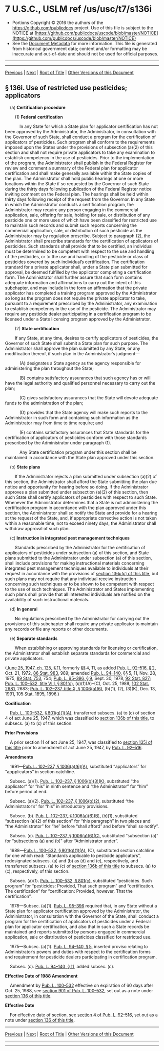 ---
---

# 7 U.S.C., USLM ref /us/usc/t7/s136i

* Portions Copyright © 2016 the authors of the https://github.com/publicdocs project.
  Use of this file is subject to the NOTICE at [https://github.com/publicdocs/uscode/blob/master/NOTICE](https://github.com/publicdocs/uscode/blob/master/NOTICE)
* See the [Document Metadata](././../../../../..//README.md) for more information.
  This file is generated from historical government data; content and/or formatting may be inaccurate and out-of-date and should not be used for official purposes.

----------
----------

[Previous](./../../../../..//us/usc/t7/ch6/schII/m__us_usc_t7_s136h.md) | [Next](./../../../../..//us/usc/t7/ch6/schII/m__us_usc_t7_s136i–1.md) | [Root of Title](./../../../../../) | [Other Versions of this Document](https://publicdocs.github.io/go/links?ns=uslm&ref=%2Fus%2Fusc%2Ft7%2Fs136i)

## § 136i. Use of restricted use pesticides; applicators

    (a) __Certification procedure__ 

        (1) __Federal certification__ 

            In any State for which a State plan for applicator certification has not been approved by the Administrator, the Administrator, in consultation with the Governor of such State, shall conduct a program for the certification of applicators of pesticides. Such program shall conform to the requirements imposed upon the States under the provisions of subsection (a)(2) of this section and shall not require private applicators to take any examination to establish competency in the use of pesticides. Prior to the implementation of the program, the Administrator shall publish in the Federal Register for review and comment a summary of the Federal plan for applicator certification and shall make generally available within the State copies of the plan. The Administrator shall hold public hearings at one or more locations within the State if so requested by the Governor of such State during the thirty days following publication of the Federal Register notice inviting comment on the Federal plan. The hearings shall be held within thirty days following receipt of the request from the Governor. In any State in which the Administrator conducts a certification program, the Administrator may require any person engaging in the commercial application, sale, offering for sale, holding for sale, or distribution of any pesticide one or more uses of which have been classified for restricted use to maintain such records and submit such reports concerning the commercial application, sale, or distribution of such pesticide as the Administrator may by regulation prescribe. Subject to paragraph (2), the Administrator shall prescribe standards for the certification of applicators of pesticides. Such standards shall provide that to be certified, an individual must be determined to be competent with respect to the use and handling of the pesticides, or to the use and handling of the pesticide or class of pesticides covered by such individual’s certification. The certification standard for a private applicator shall, under a State plan submitted for approval, be deemed fulfilled by the applicator completing a certification form. The Administrator shall further assure that such form contains adequate information and affirmations to carry out the intent of this subchapter, and may include in the form an affirmation that the private applicator has completed a training program approved by the Administrator so long as the program does not require the private applicator to take, pursuant to a requirement prescribed by the Administrator, any examination to establish competency in the use of the pesticide. The Administrator may require any pesticide dealer participating in a certification program to be licensed under a State licensing program approved by the Administrator.

        (2) __State certification__ 

        If any State, at any time, desires to certify applicators of pesticides, the Governor of such State shall submit a State plan for such purpose. The Administrator shall approve the plan submitted by any State, or any modification thereof, if such plan in the Administrator’s judgment—

            (A) designates a State agency as the agency responsible for administering the plan throughout the State;

            (B) contains satisfactory assurances that such agency has or will have the legal authority and qualified personnel necessary to carry out the plan;

            (C) gives satisfactory assurances that the State will devote adequate funds to the administration of the plan;

            (D) provides that the State agency will make such reports to the Administrator in such form and containing such information as the Administrator may from time to time require; and

            (E) contains satisfactory assurances that State standards for the certification of applicators of pesticides conform with those standards prescribed by the Administrator under paragraph (1).

            Any State certification program under this section shall be maintained in accordance with the State plan approved under this section.

    (b) __State plans__ 

        If the Administrator rejects a plan submitted under subsection (a)(2) of this section, the Administrator shall afford the State submitting the plan due notice and opportunity for hearing before so doing. If the Administrator approves a plan submitted under subsection (a)(2) of this section, then such State shall certify applicators of pesticides with respect to such State. Whenever the Administrator determines that a State is not administering the certification program in accordance with the plan approved under this section, the Administrator shall so notify the State and provide for a hearing at the request of the State, and, if appropriate corrective action is not taken within a reasonable time, not to exceed ninety days, the Administrator shall withdraw approval of such plan.

    (c) __Instruction in integrated pest management techniques__ 

        Standards prescribed by the Administrator for the certification of applicators of pesticides under subsection (a) of this section, and State plans submitted to the Administrator under subsection (a) of this section, shall include provisions for making instructional materials concerning integrated pest management techniques available to individuals at their request in accordance with the provisions of [section 136u(c) of this title][/us/usc/t7/s136u/c], but such plans may not require that any individual receive instruction concerning such techniques or to be shown to be competent with respect to the use of such techniques. The Administrator and States implementing such plans shall provide that all interested individuals are notified on the availability of such instructional materials.

    (d) __In general__ 

        No regulations prescribed by the Administrator for carrying out the provisions of this subchapter shall require any private applicator to maintain any records or file any reports or other documents.

    (e) __Separate standards__ 

        When establishing or approving standards for licensing or certification, the Administrator shall establish separate standards for commercial and private applicators.

([June 25, 1947, ch. 125, § 11][/us/act/1947-06-25/ch125/s11], formerly §§ 4, 11, as added [Pub. L. 92–516, § 2][/us/pl/92/516/s2], Oct. 21, 1972, [86 Stat. 983][/us/stat/86/983], 989; amended [Pub. L. 94–140][/us/pl/94/140], §§ 5, 11, Nov. 28, 1975, [89 Stat. 753][/us/stat/89/753], 754; [Pub. L. 95–396, § 9][/us/pl/95/396/s9], Sept. 30, 1978, [92 Stat. 827][/us/stat/92/827]; [Pub. L. 100–532, title VIII, § 801(c)][/us/pl/100/532/s801/c], (q)(1)(A)–(C), Oct. 25, 1988, [102 Stat. 2681][/us/stat/102/2681], 2683; [Pub. L. 102–237, title X, § 1006(a)(6)][/us/pl/102/237/s1006/a/6], (b)(1), (2), (3)(K), Dec. 13, 1991, [105 Stat. 1895][/us/stat/105/1895], 1896.)

 __Codification__ 

    [Pub. L. 100–532, § 801(q)(1)(A)][/us/pl/100/532/s801/q/1/A], transferred subsecs. (a) to (c) of section 4 of act June 25, 1947, which was classified to [section 136b of this title][/us/usc/t7/s136b], to subsecs. (a) to (c) of this section.

 __Prior Provisions__ 

    A prior section 11 of act June 25, 1947, was classified to [section 135i of this title][/us/usc/t7/s135i] prior to amendment of act June 25, 1947, by [Pub. L. 92–516][/us/pl/92/516].

 __Amendments__ 

    1991—[Pub. L. 102–237, § 1006(a)(6)(A)][/us/pl/102/237/s1006/a/6/A], substituted “applicators” for “appplicators” in section catchline.

    Subsec. (a)(1). [Pub. L. 102–237, § 1006(b)(3)(K)][/us/pl/102/237/s1006/b/3/K], substituted “the applicator” for “his” in ninth sentence and “the Administrator” for “him” before period at end.

    Subsec. (a)(2). [Pub. L. 102–237, § 1006(b)(2)][/us/pl/102/237/s1006/b/2], substituted “the Administrator’s” for “his” in introductory provisions.

    Subsec. (b). [Pub. L. 102–237, § 1006(a)(6)(B)][/us/pl/102/237/s1006/a/6/B], (b)(1), substituted “subsection (a)(2) of this section” for “this paragraph” in two places and “the Administrator” for “he” before “shall afford” and before “shall so notify”.

    Subsec. (c). [Pub. L. 102–237, § 1006(a)(6)(C)][/us/pl/102/237/s1006/a/6/C], substituted “subsection (a)” for “subsections (a) and (b)” after “Administrator under”.

    1988—[Pub. L. 100–532, § 801(q)(1)(A)][/us/pl/100/532/s801/q/1/A], (C), substituted section catchline for one which read: “Standards applicable to pesticide applicators”, redesignated subsecs. (a) and (b) as (d) and (e), respectively, and transferred subsecs. (a) to (c) of [section 136b of this title][/us/usc/t7/s136b] to subsecs. (a) to (c), respectively, of this section.

    Subsec. (a)(1). [Pub. L. 100–532, § 801(c)][/us/pl/100/532/s801/c], substituted “pesticides. Such program” for “pesticides: Provided, That such program” and “certification. The certification” for “certification: Provided, however, That the certification”.

    1978—Subsec. (a)(1). [Pub. L. 95–396][/us/pl/95/396] required that, in any State without a State plan for applicator certification approved by the Administrator, the Administrator, in consultation with the Governor of the State, shall conduct a program for the certification of applicators of pesticides under a Federal plan for applicator certification, and also that in such a State records be maintained and reports submitted by persons engaged in commercial application, sale or distribution of pesticides classified for restricted use.

    1975—Subsec. (a)(1). [Pub. L. 94–140, § 5][/us/pl/94/140/s5], inserted proviso relating to Administrator’s powers and duties with respect to the certification forms and requirement for pesticide dealers participating in certification program.

    Subsec. (c). [Pub. L. 94–140, § 11][/us/pl/94/140/s11], added subsec. (c).

 __Effective Date of 1988 Amendment__ 

    Amendment by [Pub. L. 100–532][/us/pl/100/532] effective on expiration of 60 days after Oct. 25, 1988, see [section 901 of Pub. L. 100–532][/us/pl/100/532/s901], set out as a note under [section 136 of this title][/us/usc/t7/s136].

 __Effective Date__ 

    For effective date of section, see [section 4 of Pub. L. 92–516][/us/pl/92/516/s4], set out as a note under [section 136 of this title][/us/usc/t7/s136].

----------

[Previous](./../../../../..//us/usc/t7/ch6/schII/m__us_usc_t7_s136h.md) | [Next](./../../../../..//us/usc/t7/ch6/schII/m__us_usc_t7_s136i–1.md) | [Root of Title](./../../../../../) | [Other Versions of this Document](https://publicdocs.github.io/go/links?ns=uslm&ref=%2Fus%2Fusc%2Ft7%2Fs136i)

----------
----------

[/us/usc/t7/s136u/c]: https://publicdocs.github.io/go/links?ns=uslm&ref=%2Fus%2Fusc%2Ft7%2Fs136u%2Fc
[/us/act/1947-06-25/ch125/s11]: https://publicdocs.github.io/go/links?ns=uslm&ref=%2Fus%2Fact%2F1947-06-25%2Fch125%2Fs11
[/us/pl/92/516/s2]: https://publicdocs.github.io/go/links?ns=uslm&ref=%2Fus%2Fpl%2F92%2F516%2Fs2
[/us/stat/86/983]: https://publicdocs.github.io/go/links?ns=uslm&ref=%2Fus%2Fstat%2F86%2F983
[/us/pl/94/140]: https://publicdocs.github.io/go/links?ns=uslm&ref=%2Fus%2Fpl%2F94%2F140
[/us/stat/89/753]: https://publicdocs.github.io/go/links?ns=uslm&ref=%2Fus%2Fstat%2F89%2F753
[/us/pl/95/396/s9]: https://publicdocs.github.io/go/links?ns=uslm&ref=%2Fus%2Fpl%2F95%2F396%2Fs9
[/us/stat/92/827]: https://publicdocs.github.io/go/links?ns=uslm&ref=%2Fus%2Fstat%2F92%2F827
[/us/pl/100/532/s801/c]: https://publicdocs.github.io/go/links?ns=uslm&ref=%2Fus%2Fpl%2F100%2F532%2Fs801%2Fc
[/us/stat/102/2681]: https://publicdocs.github.io/go/links?ns=uslm&ref=%2Fus%2Fstat%2F102%2F2681
[/us/pl/102/237/s1006/a/6]: https://publicdocs.github.io/go/links?ns=uslm&ref=%2Fus%2Fpl%2F102%2F237%2Fs1006%2Fa%2F6
[/us/stat/105/1895]: https://publicdocs.github.io/go/links?ns=uslm&ref=%2Fus%2Fstat%2F105%2F1895
[/us/pl/100/532/s801/q/1/A]: https://publicdocs.github.io/go/links?ns=uslm&ref=%2Fus%2Fpl%2F100%2F532%2Fs801%2Fq%2F1%2FA
[/us/usc/t7/s136b]: https://publicdocs.github.io/go/links?ns=uslm&ref=%2Fus%2Fusc%2Ft7%2Fs136b
[/us/usc/t7/s135i]: https://publicdocs.github.io/go/links?ns=uslm&ref=%2Fus%2Fusc%2Ft7%2Fs135i
[/us/pl/92/516]: https://publicdocs.github.io/go/links?ns=uslm&ref=%2Fus%2Fpl%2F92%2F516
[/us/pl/102/237/s1006/a/6/A]: https://publicdocs.github.io/go/links?ns=uslm&ref=%2Fus%2Fpl%2F102%2F237%2Fs1006%2Fa%2F6%2FA
[/us/pl/102/237/s1006/b/3/K]: https://publicdocs.github.io/go/links?ns=uslm&ref=%2Fus%2Fpl%2F102%2F237%2Fs1006%2Fb%2F3%2FK
[/us/pl/102/237/s1006/b/2]: https://publicdocs.github.io/go/links?ns=uslm&ref=%2Fus%2Fpl%2F102%2F237%2Fs1006%2Fb%2F2
[/us/pl/102/237/s1006/a/6/B]: https://publicdocs.github.io/go/links?ns=uslm&ref=%2Fus%2Fpl%2F102%2F237%2Fs1006%2Fa%2F6%2FB
[/us/pl/102/237/s1006/a/6/C]: https://publicdocs.github.io/go/links?ns=uslm&ref=%2Fus%2Fpl%2F102%2F237%2Fs1006%2Fa%2F6%2FC
[/us/pl/100/532/s801/q/1/A]: https://publicdocs.github.io/go/links?ns=uslm&ref=%2Fus%2Fpl%2F100%2F532%2Fs801%2Fq%2F1%2FA
[/us/usc/t7/s136b]: https://publicdocs.github.io/go/links?ns=uslm&ref=%2Fus%2Fusc%2Ft7%2Fs136b
[/us/pl/100/532/s801/c]: https://publicdocs.github.io/go/links?ns=uslm&ref=%2Fus%2Fpl%2F100%2F532%2Fs801%2Fc
[/us/pl/95/396]: https://publicdocs.github.io/go/links?ns=uslm&ref=%2Fus%2Fpl%2F95%2F396
[/us/pl/94/140/s5]: https://publicdocs.github.io/go/links?ns=uslm&ref=%2Fus%2Fpl%2F94%2F140%2Fs5
[/us/pl/94/140/s11]: https://publicdocs.github.io/go/links?ns=uslm&ref=%2Fus%2Fpl%2F94%2F140%2Fs11
[/us/pl/100/532]: https://publicdocs.github.io/go/links?ns=uslm&ref=%2Fus%2Fpl%2F100%2F532
[/us/pl/100/532/s901]: https://publicdocs.github.io/go/links?ns=uslm&ref=%2Fus%2Fpl%2F100%2F532%2Fs901
[/us/usc/t7/s136]: https://publicdocs.github.io/go/links?ns=uslm&ref=%2Fus%2Fusc%2Ft7%2Fs136
[/us/pl/92/516/s4]: https://publicdocs.github.io/go/links?ns=uslm&ref=%2Fus%2Fpl%2F92%2F516%2Fs4
[/us/usc/t7/s136]: https://publicdocs.github.io/go/links?ns=uslm&ref=%2Fus%2Fusc%2Ft7%2Fs136


